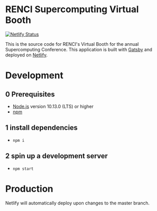 # RENCI Supercomputing Virtual Booth

[![Netlify Status](https://api.netlify.com/api/v1/badges/906f9aeb-3657-4ef6-81af-67e3136e414a/deploy-status)](https://app.netlify.com/sites/renci-supercomputing/deploys)

This is the source code for RENCI's Virtual Booth for the annual Supercomputing Conference. This application is built with [Gatsby](https://gatsbycom/) and deployed on [Netlify](https://www.netlify.com/).

# Development

## 0 Prerequisites
  - [Node.js](https://nodejs.org/) version 10.13.0 (LTS) or higher
  - [npm](https://www.npmjs.com/)

## 1 install dependencies
  - `npm i`

## 2 spin up a development server
  - `npm start`

# Production

Netlify will automatically deploy upon changes to the master branch.
